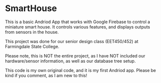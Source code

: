 # SmartHouse

This is a basic Andriod App that works with Google Firebase to control a miniature smart house. 
It controls various features, and displays outputs from sensors in the house. 

This project was done for our senior design class (EET450/452) at Farmingdale State College. 

Please note, this is NOT the entire project, as I have NOT included our hardware/sensor information, as well as our database tree setup.

This code is my own original code, and it is my first Andriod app. 
Please be kind if you comment, as I am new to this!
